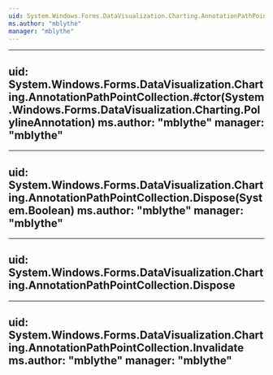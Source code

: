 ```yaml
---
uid: System.Windows.Forms.DataVisualization.Charting.AnnotationPathPointCollection
ms.author: "mblythe"
manager: "mblythe"
---
```


---
uid: System.Windows.Forms.DataVisualization.Charting.AnnotationPathPointCollection.#ctor(System.Windows.Forms.DataVisualization.Charting.PolylineAnnotation)
ms.author: "mblythe"
manager: "mblythe"
---

---
uid: System.Windows.Forms.DataVisualization.Charting.AnnotationPathPointCollection.Dispose(System.Boolean)
ms.author: "mblythe"
manager: "mblythe"
---

---
uid: System.Windows.Forms.DataVisualization.Charting.AnnotationPathPointCollection.Dispose
---

---
uid: System.Windows.Forms.DataVisualization.Charting.AnnotationPathPointCollection.Invalidate
ms.author: "mblythe"
manager: "mblythe"
---
